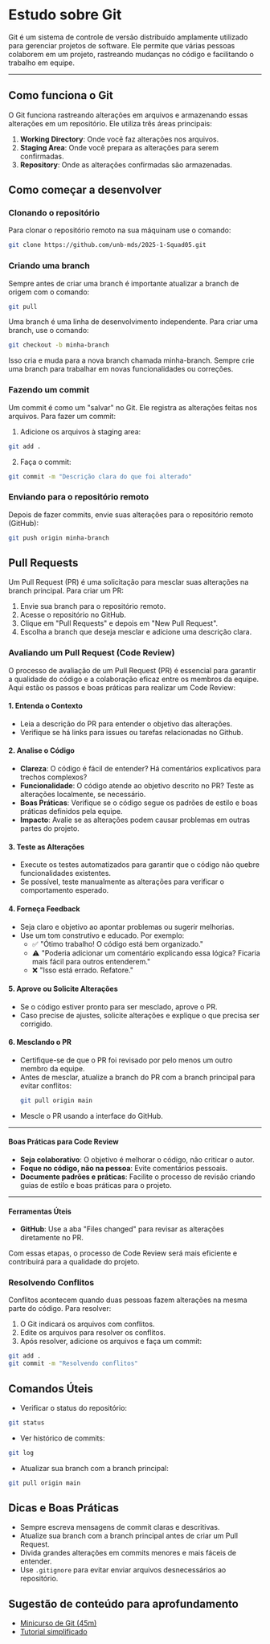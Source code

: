 # Estudo sobre Git

Git é um sistema de controle de versão distribuído amplamente utilizado para gerenciar projetos de software. Ele permite que várias pessoas colaborem em um projeto, rastreando mudanças no código e facilitando o trabalho em equipe.

---

## Como funciona o Git

O Git funciona rastreando alterações em arquivos e armazenando essas alterações em um repositório. Ele utiliza três áreas principais:

1. **Working Directory**: Onde você faz alterações nos arquivos.
2. **Staging Area**: Onde você prepara as alterações para serem confirmadas.
3. **Repository**: Onde as alterações confirmadas são armazenadas.

## Como começar a desenvolver

### Clonando o repositório

Para clonar o repositório remoto na sua máquinam use o comando:

```bash
git clone https://github.com/unb-mds/2025-1-Squad05.git
```

### Criando uma branch

Sempre antes de criar uma branch é importante atualizar a branch de origem com o comando:

```bash
git pull
```

Uma branch é uma linha de desenvolvimento independente. Para criar uma branch, use o comando:

```bash
git checkout -b minha-branch
```

Isso cria e muda para a nova branch chamada minha-branch. Sempre crie uma branch para trabalhar em novas funcionalidades ou correções.

### Fazendo um commit

Um commit é como um "salvar" no Git. Ele registra as alterações feitas nos arquivos. Para fazer um commit:

1. Adicione os arquivos à staging area:

```bash
git add .
```

2. Faça o commit:

```bash
git commit -m "Descrição clara do que foi alterado"
```

### Enviando para o repositório remoto

Depois de fazer commits, envie suas alterações para o repositório remoto (GitHub):

```bash
git push origin minha-branch
```

## Pull Requests

Um Pull Request (PR) é uma solicitação para mesclar suas alterações na branch principal. Para criar um PR:

1. Envie sua branch para o repositório remoto.
2. Acesse o repositório no GitHub.
3. Clique em "Pull Requests" e depois em "New Pull Request".
4. Escolha a branch que deseja mesclar e adicione uma descrição clara.

### Avaliando um Pull Request (Code Review)

O processo de avaliação de um Pull Request (PR) é essencial para garantir a qualidade do código e a colaboração eficaz entre os membros da equipe. Aqui estão os passos e boas práticas para realizar um Code Review:

#### 1. **Entenda o Contexto**
   - Leia a descrição do PR para entender o objetivo das alterações.
   - Verifique se há links para issues ou tarefas relacionadas no Github.

#### 2. **Analise o Código**
   - **Clareza**: O código é fácil de entender? Há comentários explicativos para trechos complexos?
   - **Funcionalidade**: O código atende ao objetivo descrito no PR? Teste as alterações localmente, se necessário.
   - **Boas Práticas**: Verifique se o código segue os padrões de estilo e boas práticas definidos pela equipe.
   - **Impacto**: Avalie se as alterações podem causar problemas em outras partes do projeto.

#### 3. **Teste as Alterações**
   - Execute os testes automatizados para garantir que o código não quebre funcionalidades existentes.
   - Se possível, teste manualmente as alterações para verificar o comportamento esperado.

#### 4. **Forneça Feedback**
   - Seja claro e objetivo ao apontar problemas ou sugerir melhorias.
   - Use um tom construtivo e educado. Por exemplo:
     - ✅ "Ótimo trabalho! O código está bem organizado."
     - ⚠️ "Poderia adicionar um comentário explicando essa lógica? Ficaria mais fácil para outros entenderem."
     - ❌ "Isso está errado. Refatore."

#### 5. **Aprove ou Solicite Alterações**
   - Se o código estiver pronto para ser mesclado, aprove o PR.
   - Caso precise de ajustes, solicite alterações e explique o que precisa ser corrigido.

#### 6. **Mesclando o PR**
   - Certifique-se de que o PR foi revisado por pelo menos um outro membro da equipe.
   - Antes de mesclar, atualize a branch do PR com a branch principal para evitar conflitos:
     ```bash
     git pull origin main
     ```
   - Mescle o PR usando a interface do GitHub.

---

#### Boas Práticas para Code Review
- **Seja colaborativo**: O objetivo é melhorar o código, não criticar o autor.
- **Foque no código, não na pessoa**: Evite comentários pessoais.
- **Documente padrões e práticas**: Facilite o processo de revisão criando guias de estilo e boas práticas para o projeto.

---

#### Ferramentas Úteis
- **GitHub**: Use a aba "Files changed" para revisar as alterações diretamente no PR.

Com essas etapas, o processo de Code Review será mais eficiente e contribuirá para a qualidade do projeto.

### Resolvendo Conflitos

Conflitos acontecem quando duas pessoas fazem alterações na mesma parte do código. Para resolver:

1. O Git indicará os arquivos com conflitos.
2. Edite os arquivos para resolver os conflitos.
3. Após resolver, adicione os arquivos e faça um commit:

```bash
git add .
git commit -m "Resolvendo conflitos"
```

## Comandos Úteis

- Verificar o status do repositório:

```bash
git status
```

- Ver histórico de commits:

```bash
git log
```

- Atualizar sua branch com a branch principal:

```bash
git pull origin main
```

## Dicas e Boas Práticas

- Sempre escreva mensagens de commit claras e descritivas.
- Atualize sua branch com a branch principal antes de criar um Pull Request.
- Divida grandes alterações em commits menores e mais fáceis de entender.
- Use `.gitignore` para evitar enviar arquivos desnecessários ao repositório.

## Sugestão de conteúdo para aprofundamento

- [Minicurso de Git (45m)](https://youtu.be/ts-H3W1uLMM?si=ZcaIaaZUY6q2sQ1x)
- [Tutorial simplificado](https://rogerdudler.github.io/git-guide/index.pt_BR.html)